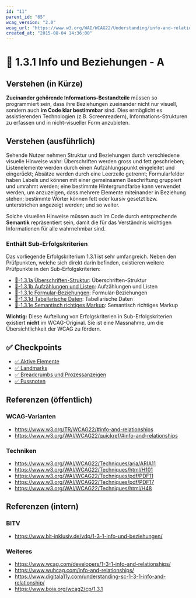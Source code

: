 ```yaml
---
id: "11"
parent_id: "65"
wcag_version: "2.0"
wcag_url: "https://www.w3.org/WAI/WCAG22/Understanding/info-and-relationships.html"
created_at: "2015-08-04 14:36:00"
---
```


# 📜 1.3.1 Info und Beziehungen - A

## Verstehen (in Kürze)

**Zueinander gehörende Informations-Bestandteile** müssen so programmiert sein, dass ihre Beziehungen zueinander nicht nur visuell, sondern auch **im Code klar bestimmbar** sind. Dies ermöglicht es assistierenden Technologien (z.B. Screenreadern), Informations-Strukturen zu erfassen und in nicht-visueller Form anzubieten.

## Verstehen (ausführlich)

Sehende Nutzer nehmen Struktur und Beziehungen durch verschiedene visuelle Hinweise wahr: Überschriften werden gross und fett geschrieben; Listenelemente werden durch einen Aufzählungspunkt eingeleitet und eingerückt; Absätze werden durch eine Leerzeile getrennt; Formularfelder haben Labels und können mit einer gemeinsamen Beschriftung gruppiert und umrahmt werden; eine bestimmte Hintergrundfarbe kann verwendet werden, um anzuzeigen, dass mehrere Elemente miteinander in Beziehung stehen; bestimmte Wörter können fett oder kursiv gesetzt bzw. unterstrichen angezeigt werden; und so weiter.

Solche visuellen Hinweise müssen auch im Code durch entsprechende **Semantik** repräsentiert sein, damit die für das Verständnis wichtigen Informationen für alle wahrnehmbar sind.

### Enthält Sub-Erfolgskriterien

Das vorliegende Erfolgskriterium 1.3.1 ist sehr umfangreich. Neben den Prüfpunkten, welche sich direkt darin befinden, existieren weitere Prüfpunkte in den Sub-Erfolgskriterien:

- [📜-1.3.1a Überschriften-Struktur](/de/wcag/1.3.1a-ueberschriften-struktur): Überschriften-Struktur
- [📜-1.3.1b Aufzählungen und Listen](/de/wcag/1.3.1b-aufzaehlungen-und-listen): Aufzählungen und Listen
- [📜-1.3.1c Formular-Beziehungen](/de/wcag/1.3.1c-formular-beziehungen): Formular-Beziehungen
- [📜-1.3.1d Tabellarische Daten](/de/wcag/1.3.1d-tabellarische-daten): Tabellarische Daten
- [📜-1.3.1e Semantisch richtiges Markup](/de/wcag/1.3.1e-semantisch-richtiges-markup): Semantisch richtiges Markup

**Wichtig:** Diese Aufteilung von Erfolgskriterien in Sub-Erfolgskriterien existiert **nicht** im WCAG-Original. Sie ist eine Massnahme, um die Übersichtlichkeit der WCAG zu fördern.

## ✅ Checkpoints

- [✅ Aktive Elemente](aktive-elemente)
- [✅ Landmarks](landmarks)
- [✅ Breadcrumbs und Prozessanzeigen](breadcrumbs-und-prozessanzeigen)
- [✅ Fussnoten](fussnoten)

## Referenzen (öffentlich)

### WCAG-Varianten
- <https://www.w3.org/TR/WCAG22/#info-and-relationships>
- <https://www.w3.org/WAI/WCAG22/quickref/#info-and-relationships>

### Techniken
- <https://www.w3.org/WAI/WCAG22/Techniques/aria/ARIA11>
- <https://www.w3.org/WAI/WCAG22/Techniques/html/H101>
- <https://www.w3.org/WAI/WCAG22/Techniques/pdf/PDF11>
- <https://www.w3.org/WAI/WCAG22/Techniques/pdf/PDF17>
- <https://www.w3.org/WAI/WCAG22/Techniques/html/H48>

## Referenzen (intern)

### BITV
- <https://www.bit-inklusiv.de/vdp/1-3-1-info-und-beziehungen/>

### Weiteres
- <https://www.wcag.com/developers/1-3-1-info-and-relationships/>
- <https://www.wuhcag.com/info-and-relationships/>
- <https://www.digitala11y.com/understanding-sc-1-3-1-info-and-relationship/>
- <https://www.boia.org/wcag2/cp/1.3.1>